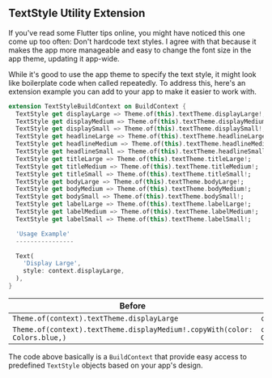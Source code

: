 ## TextStyle Utility Extension

If you've read some Flutter tips online, you might have noticed this one come up too often: Don't hardcode text styles. I agree with that because it makes the app more manageable and easy to change the font size in the app theme, updating it app-wide.

While it's good to use the app theme to specify the text style, it might look like boilerplate code when called repeatedly. To address this, here's an extension example you can add to your app to make it easier to work with.

```dart
extension TextStyleBuildContext on BuildContext {
  TextStyle get displayLarge => Theme.of(this).textTheme.displayLarge!;
  TextStyle get displayMedium => Theme.of(this).textTheme.displayMedium!;
  TextStyle get displaySmall => Theme.of(this).textTheme.displaySmall!;
  TextStyle get headlineLarge => Theme.of(this).textTheme.headlineLarge!;
  TextStyle get headlineMedium => Theme.of(this).textTheme.headlineMedium!;
  TextStyle get headlineSmall => Theme.of(this).textTheme.headlineSmall!;
  TextStyle get titleLarge => Theme.of(this).textTheme.titleLarge!;
  TextStyle get titleMedium => Theme.of(this).textTheme.titleMedium!;
  TextStyle get titleSmall => Theme.of(this).textTheme.titleSmall!;
  TextStyle get bodyLarge => Theme.of(this).textTheme.bodyLarge!;
  TextStyle get bodyMedium => Theme.of(this).textTheme.bodyMedium!;
  TextStyle get bodySmall => Theme.of(this).textTheme.bodySmall!;
  TextStyle get labelLarge => Theme.of(this).textTheme.labelLarge!;
  TextStyle get labelMedium => Theme.of(this).textTheme.labelMedium!;
  TextStyle get labelSmall => Theme.of(this).textTheme.labelSmall!;

  'Usage Example'
  ----------------

  Text(
    'Display Large',
    style: context.displayLarge,
  ),
}
```


| **Before**                                  | **After (with TextStyles Extension)** |
|---------------------------------------------|----------------------------------------|
| `Theme.of(context).textTheme.displayLarge`   |  `context.displayLarge`  |
| `Theme.of(context).textTheme.displayMedium!.copyWith(color: Colors.blue,)`   | `context.displayMedium.copyWith(color: Colors.blue,)`  |

The code above basically is a `BuildContext` that provide easy access to predefined `TextStyle` objects based on your app's design.
